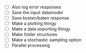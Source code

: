 - [ ] Also log error responses
- [ ] Save the input datamodel
- [ ] Save kosten/baten response
- [ ] Make a plotting thingy
- [ ] Make a data exporting thingy
- [ ] Make folder structures
- [ ] Make a stochastic sampling option
- [ ] Parallel processing